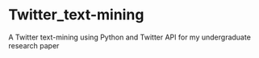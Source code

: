 # Twitter_text-mining
A Twitter text-mining using Python and Twitter API for my undergraduate research paper 
